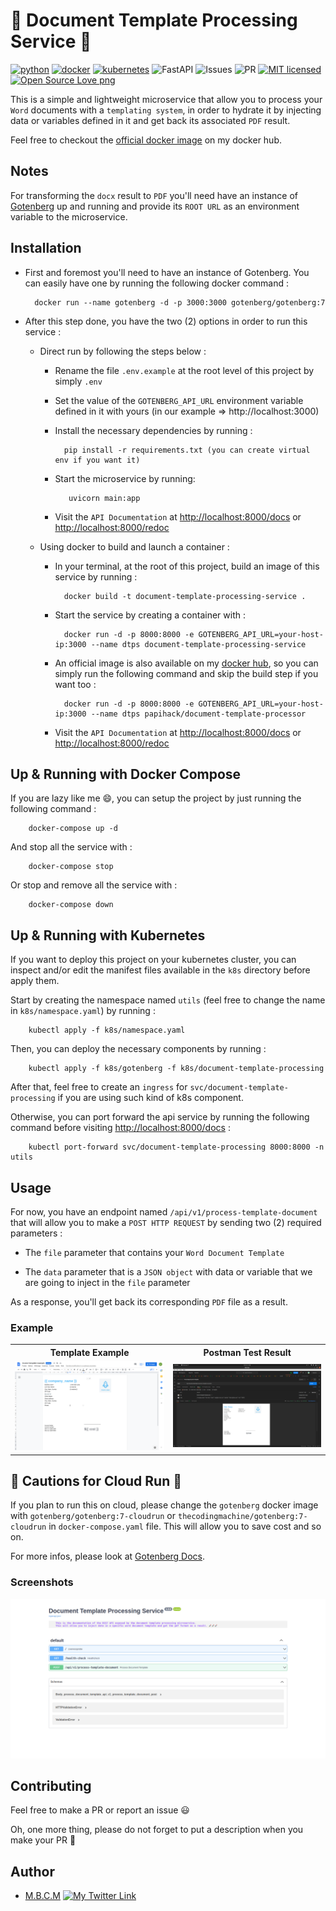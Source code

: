 # 🚀 Document Template Processing Service 🚀

[![python](https://img.shields.io/badge/Python-3776AB?style=for-the-badge&logo=python&logoColor=white)](https://img.shields.io/badge/Python-3776AB?style=for-the-badge&logo=python&logoColor=white)
[![docker](https://img.shields.io/badge/Docker-3776AB?style=for-the-badge&logo=docker&logoColor=white)](https://hub.docker.com/r/papihack/document-template-processor)
[![kubernetes](https://img.shields.io/badge/kubernetes-3776AB?style=for-the-badge&logo=kubernetes&logoColor=white)](https://github.com/PapiHack/document-templating-service/tree/master/k8s)
![FastAPI](https://img.shields.io/badge/FastAPI-005571?style=for-the-badge&logo=fastapi)
![Issues](https://img.shields.io/github/issues/PapiHack/document-templating-service?style=for-the-badge&logo=appveyor)
![PR](https://img.shields.io/github/issues-pr/PapiHack/document-templating-service?style=for-the-badge&logo=appveyor)
[![MIT licensed](https://img.shields.io/badge/license-mit-blue?style=for-the-badge&logo=appveyor)](./LICENSE)
[![Open Source Love png](https://badges.frapsoft.com/os/v1/open-source.png?v=103)](https://github.com/ellerbrock/open-source-badges/)

This is a simple and lightweight microservice that allow you to process your `Word` documents with a `templating system`, in order to hydrate it by injecting data or variables defined in it and get back its associated `PDF` result.

Feel free to checkout the [official docker image](https://hub.docker.com/r/papihack/document-template-processor) on my docker hub.

## Notes

For transforming the `docx` result to `PDF` you'll need have an instance of [Gotenberg](https://gotenberg.dev) up and running and provide its `ROOT URL` as an environment variable to the microservice.

## Installation

- First and foremost you'll need to have an instance of Gotenberg. You can easily have one by running the following docker command : 

        docker run --name gotenberg -d -p 3000:3000 gotenberg/gotenberg:7


- After this step done, you have the two (2) options in order to run this service :

    - Direct run by following the steps below :

        - Rename the file `.env.example` at the root level of this project by simply `.env`

        - Set the value of the `GOTENBERG_API_URL` environment variable defined in it with yours (in our example => http://localhost:3000)

        - Install the necessary dependencies by running :
        
                pip install -r requirements.txt (you can create virtual env if you want it)

        - Start the microservice by running:
                
                 uvicorn main:app

        - Visit the `API Documentation` at <http://localhost:8000/docs> or <http://localhost:8000/redoc>

    - Using docker to build and launch a container :

        - In your terminal, at the root of this project, build an image of this service by running : 
        
                docker build -t document-template-processing-service .

        - Start the service by creating a container with : 
        
                docker run -d -p 8000:8000 -e GOTENBERG_API_URL=your-host-ip:3000 --name dtps document-template-processing-service

        - An official image is also available on my [docker hub](https://hub.docker.com/r/papihack/document-template-processor), so you can simply run
          the following command and skip the build step if you want too :
        
                docker run -d -p 8000:8000 -e GOTENBERG_API_URL=your-host-ip:3000 --name dtps papihack/document-template-processor

        - Visit the `API Documentation` at <http://localhost:8000/docs> or <http://localhost:8000/redoc>


## Up & Running with Docker Compose

If you are lazy like me 😄, you can setup the project by just running the following command :

        docker-compose up -d

And stop all the service with :

        docker-compose stop

Or stop and remove all the service with :

        docker-compose down


## Up & Running with Kubernetes

If you want to deploy this project on your kubernetes cluster, you can inspect and/or edit the manifest files available in the 
`k8s` directory before apply them.

Start by creating the namespace named `utils` (feel free to change the name in `k8s/namespace.yaml`) by running :

        kubectl apply -f k8s/namespace.yaml

Then, you can deploy the necessary components by running :

        kubectl apply -f k8s/gotenberg -f k8s/document-template-processing

After that, feel free to create an `ingress` for `svc/document-template-processing` if you are using such kind of k8s component.

Otherwise, you can port forward the api service by running the following command before visiting <http://localhost:8000/docs> :

        kubectl port-forward svc/document-template-processing 8000:8000 -n utils


## Usage

For now, you have an endpoint named `/api/v1/process-template-document` that will allow you to make a `POST HTTP REQUEST` by sending two (2) required parameters :

- The `file` parameter that contains your `Word Document Template`

- The `data` parameter that is a `JSON object` with data or variable that we are going to inject in the `file` parameter

As a response, you'll get back its corresponding `PDF` file as a result.

### Example

<table>
    <tr>
        <th>Template Example</th>
        <th>Postman Test Result</th>
    </tr>
    <tr>
        <td><img src="./screenshots/invoice-template-doc-example.png"/></td>
        <td><img src="./screenshots/postman-test-screenshot.png"/></td>
    </tr>
</table>

## 🚨 Cautions for Cloud Run 🚨

If you plan to run this on cloud, please change the `gotenberg` docker image with `gotenberg/gotenberg:7-cloudrun` or `thecodingmachine/gotenberg:7-cloudrun` in `docker-compose.yaml` file. This will allow you to save cost and so on.

For more infos, please look at [Gotenberg Docs](https://gotenberg.dev/docs/get-started/cloud-run).


### Screenshots

![screenshot](./screenshots/swagger-doc.png)

## Contributing

Feel free to make a PR or report an issue 😃

Oh, one more thing, please do not forget to put a description when you make your PR 🙂

## Author

- [M.B.C.M](https://github.com/PapiHack)
  [![My Twitter Link](https://img.shields.io/twitter/follow/the_it_dev?style=social)](https://twitter.com/the_it_dev)
